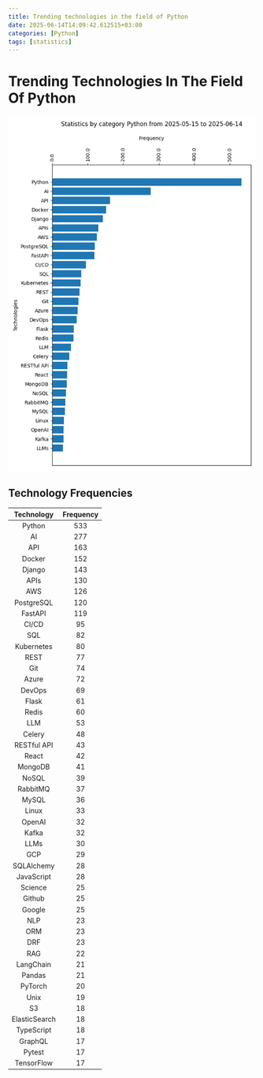 ```yaml
---
title: Trending technologies in the field of Python
date: 2025-06-14T14:09:42.612515+03:00
categories: [Python]
tags: [statistics]
---
```


# Trending Technologies In The Field Of Python
![trending-technologies-in-the-field-of-python](/assets/diagrams/2025-06-14-Python.png)
## Technology Frequencies

|Technology|Frequency|
| :---: | :---: |
|Python|533|
|AI|277|
|API|163|
|Docker|152|
|Django|143|
|APIs|130|
|AWS|126|
|PostgreSQL|120|
|FastAPI|119|
|CI/CD|95|
|SQL|82|
|Kubernetes|80|
|REST|77|
|Git|74|
|Azure|72|
|DevOps|69|
|Flask|61|
|Redis|60|
|LLM|53|
|Celery|48|
|RESTful API|43|
|React|42|
|MongoDB|41|
|NoSQL|39|
|RabbitMQ|37|
|MySQL|36|
|Linux|33|
|OpenAI|32|
|Kafka|32|
|LLMs|30|
|GCP|29|
|SQLAlchemy|28|
|JavaScript|28|
|Science|25|
|Github|25|
|Google|25|
|NLP|23|
|ORM|23|
|DRF|23|
|RAG|22|
|LangChain|21|
|Pandas|21|
|PyTorch|20|
|Unix|19|
|S3|18|
|ElasticSearch|18|
|TypeScript|18|
|GraphQL|17|
|Pytest|17|
|TensorFlow|17|
